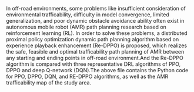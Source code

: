 In off-road environments, some problems like insufficient consideration of environmental trafficability, difficulty in model convergence, limited generalization, and poor dynamic obstacle avoidance ability often exist in autonomous mobile robot (AMR) path planning research based on reinforcement learning (RL). In order to solve these problems, a distributed proximal policy optimization dynamic path planning algorithm based on experience playback enhancement (Re-DPPO) is proposed, which realizes the safe, feasible and optimal trafficability path planning of AMR between any starting and ending points in off-road environment.And the Re-DPPO algorithm is compared with three representative DRL algorithms of PPO, DPPO and deep Q-network (DQN).The above file contains the Python code for PPO, DPPO, DQN, and RE-DPPO algorithms, as well as the AMR trafficability map of the study area.
